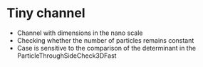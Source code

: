 # Tiny channel
- Channel with dimensions in the nano scale
- Checking whether the number of particles remains constant
- Case is sensitive to the comparison of the determinant in the ParticleThroughSideCheck3DFast